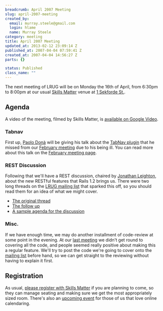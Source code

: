```yaml
--- 
breadcrumb: April 2007 Meeting
slug: april-2007-meeting
created_by: 
  email: murray.steele@gmail.com
  login: hlame
  name: Murray Steele
category: meeting
title: April 2007 Meeting
updated_at: 2013-02-12 23:09:14 Z
published_at: 2007-04-04 07:59:41 Z
created_at: 2007-04-04 14:56:27 Z
parts: {}

status: Published
class_name: ""
---
```


The next meeting of LRUG will be on Monday the 16th of April, from 6:30pm to 8:00pm at our usual [Skills Matter](http://www.skillsmatter.com/) venue at [1 Sekforde St.](http://maps.google.co.uk/maps?f=q&hl=en&q=EC1R+0BE&layer=&ie=UTF8&z=16&om=1&iwloc=addr).

Agenda
------

A video of the meeting, filmed by Skills Matter, is [available on Google Video](http://video.google.com/videoplay?docid=66709923918091739).

### Tabnav

First up, [Paolo Don&agrave;](http://paolodona.blogspot.com/) will be giving his talk about the [TabNav plugin](http://blog.seesaw.it/pages/tabnav) that he missed from our [February meeting](/meetings/2007/01/24/february-2007-meeting/) due to his being ill.  You can read more about this talk on the [February meeting page](/meetings/2007/01/24/february-2007-meeting/).

### REST Discussion

Following that we'll have a REST discussion, chaired by [Jonathan Leighton](http://turnipspatch.com/), about the new RESTful features that Rails 1.2 brings us.  There were two long threads on the [LRUG mailing list](http://lists.lrug.org/listinfo.cgi/chat-lrug.org) that sparked this off, so you should read them for an idea of what we might cover.
* [The original thread](http://lists.lrug.org/pipermail/chat-lrug.org/2007-February/000916.html)
* [The follow up](http://lists.lrug.org/pipermail/chat-lrug.org/2007-March/000981.html)
* [A sample agenda for the discussion](http://www.asklater.com/steve/blog/?p=81)

### Misc.

If we have enough time, we may do another installment of code-review at some point in the evening.  At our [last meeting](http://lrug.org/meetings/2007/02/19/march-2007-meeting/) we didn't get round to covering all the code, and people seemed really positive about making this a regular feature.  We'll try to post the code we're going to cover onto the [mailing list](http://lists.lrug.org/listinfo.cgi/chat-lrug.org) before hand, so we can get straight to the reviewing without having to explain it first.

Registration
------------

As usual, [please register with Skills Matter](http://skillsmatter.com/lrug) if you are planning to come, so they can manage seating and making sure we get the most appropriately sized room.  There's also an [upcoming event](http://upcoming.org/event/165162/) for those of us that love online calendaring. 

